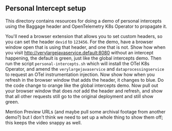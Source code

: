 ## Personal Intercept setup

This directory contains resources for doing a demo of personal intercepts using the Baggage header and OpenTelemetry K8s Operator to propagate it.

You'll need a browser extension that allows you to set custom headers, so you can set the header `devid` to `123456`.
For the demo, have a browser window open that is using that header, and one that is not. Show how when you visit http://verylargejavaservice.default:8080
without an intercept happening, the default is green, just like the global intercepts demo. Then run the script `personal-intercepts.sh` which will
install the OTel K8s Operator, and amend the `verylargejavaservice` and `dataprocessingservice` to request an OTel instrumentation injection.
Now show how when you refresh in the browser window that adds the header, it changes to blue. Do the code change to orange like the
global intercepts demo. Now pull out your browser window that does _not_ add the header and refresh, and show that all other requests still go
to the original deployment and still show green.

Mention Preview URLs (and maybe pull some archival footage from another demo?) but I don't think we need to set up a whole thing to show them off;
this keeps the video snappy as well.
